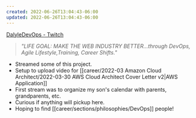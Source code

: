 ```yaml
---
created: 2022-06-26T13:04:43-06:00
updated: 2022-06-26T13:04:43-06:00
---
```


[DalyleDevOps - Twitch](https://www.twitch.tv/dalyledevops)

> *"LIFE GOAL: MAKE THE WEB INDUSTRY BETTER...through DevOps, Agile Lifestyle,Training, Career Shifts."*

- Streamed some of this project.
- Setup to upload video for [[career/2022-03 Amazon Cloud Architect/2022-03-30 AWS Cloud Architect Cover Letter v2|AWS Application]]
- First stream was to organize my son's calendar with parents, grandparents, etc.
- Curious if anything will pickup here.
- Hoping to find [[career/sections/philosophies/DevOps]] people!
